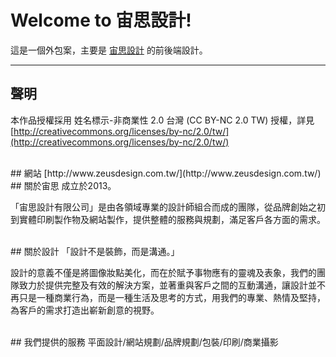 # Welcome to 宙思設計!
這是一個外包案，主要是 [宙思設計](http://www.zeusdesign.com.tw/) 的前後端設計。

---
## 聲明
本作品授權採用 姓名標示-非商業性 2.0 台灣 (CC BY-NC 2.0 TW) 授權，詳見 [http://creativecommons.org/licenses/by-nc/2.0/tw/](http://creativecommons.org/licenses/by-nc/2.0/tw/) 


<br />
## 網站
[http://www.zeusdesign.com.tw/](http://www.zeusdesign.com.tw/)

<br />
## 關於宙思
成立於2013。

「宙思設計有限公司」是由各領域專業的設計師組合而成的團隊，從品牌創始之初到實體印刷製作物及網站製作，提供整體的服務與規劃，滿足客戶各方面的需求。

<br />
## 關於設計
「設計不是裝飾，而是溝通。」

設計的意義不僅是將圖像妝點美化，而在於賦予事物應有的靈魂及表象，我們的團隊致力於提供完整及有效的解決方案，並著重與客戶之間的互動溝通，讓設計並不再只是一種商業行為，而是一種生活及思考的方式，用我們的專業、熱情及堅持，為客戶的需求打造出嶄新創意的視野。


<br />
## 我們提供的服務
平面設計/網站規劃/品牌規劃/包裝/印刷/商業攝影